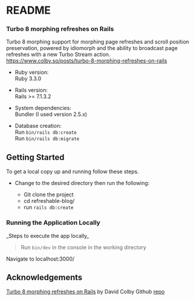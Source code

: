 # README

### Turbo 8 morphing refreshes on Rails

Turbo 8 morphing support for morphing page refreshes and scroll position preservation, powered by idiomorph and the ability to broadcast page refreshes with a new Turbo Stream action.
https://www.colby.so/posts/turbo-8-morphing-refreshes-on-rails


* Ruby version:\
  Ruby 3.3.0

* Rails version:\
  Rails >= 7.1.3.2

* System dependencies:\
  Bundler (I used version 2.5.x)

* Database creation:\
  Run `bin/rails db:create`\
  Run `bin/rails db:migrate`

## Getting Started

To get a local copy up and running follow these steps.

- Change to the desired directory then run the following:

  - Git clone the project
  - cd refreshable-blog/
  - run `rails db:create`

### Running the Application Locally

 \_Steps to execute the app locally_

> Run `bin/dev` in the console in the working directory

Navigate to localhost:3000/

## Acknowledgements

[Turbo 8 morphing refreshes on Rails](https://www.colby.so/posts/turbo-8-morphing-refreshes-on-rails) by David Colby
Github [repo](https://github.com/DavidColby/turbo-refreshes-on-rails)